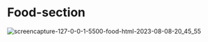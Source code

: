 # Food-section

![screencapture-127-0-0-1-5500-food-html-2023-08-08-20_45_55](https://github.com/anjanadave/Food-section/assets/138798176/fc7da24e-0216-4e41-9dd1-02e89100ab65)
